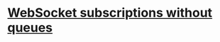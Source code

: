 # [WebSocket subscriptions without queues](https://blog.logrocket.com/using-websocket-subscriptions-without-queues/)

